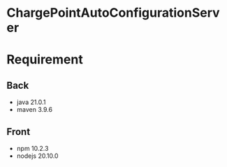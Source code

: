 # ChargePointAutoConfigurationServer



# Requirement 
## Back
- java 21.0.1
- maven 3.9.6

## Front
- npm 10.2.3
- nodejs 20.10.0
